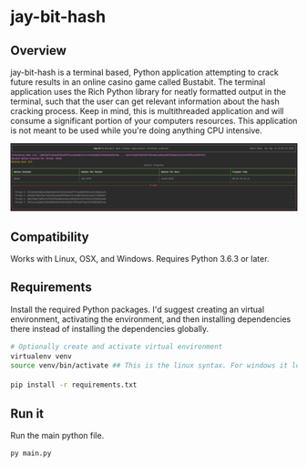 # jay-bit-hash
## Overview
jay-bit-hash is a terminal based, Python application attempting to crack future results in an online casino game called Bustabit. The terminal application uses the Rich Python library for neatly formatted output in the terminal, such that the user can get relevant information about the hash cracking process. Keep in mind, this is multithreaded application and will consume a significant portion of your computers resources. This application is not meant to be used while you're doing anything CPU intensive.  

![Terminal](https://github.com/Jay-ArBrouillard/jay-bit-hash/blob/master/terminal.PNG?raw=true)

## Compatibility
Works with Linux, OSX, and Windows. Requires Python 3.6.3 or later.

## Requirements
Install the required Python packages. I'd suggest creating an virtual environment, activating the environment, and then installing dependencies there instead of installing the dependencies globally.

```sh
# Optionally create and activate virtual environment
virtualenv venv
source venv/bin/activate ## This is the linux syntax. For windows it look something like: venv\Scripts\activate

pip install -r requirements.txt
```

## Run it
Run the main python file.
```sh
py main.py
```

